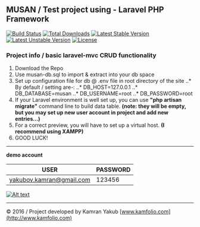 ## MUSAN / Test project using - Laravel PHP Framework

[![Build Status](https://travis-ci.org/laravel/framework.svg)](https://travis-ci.org/laravel/framework)
[![Total Downloads](https://poser.pugx.org/laravel/framework/d/total.svg)](https://packagist.org/packages/laravel/framework)
[![Latest Stable Version](https://poser.pugx.org/laravel/framework/v/stable.svg)](https://packagist.org/packages/laravel/framework)
[![Latest Unstable Version](https://poser.pugx.org/laravel/framework/v/unstable.svg)](https://packagist.org/packages/laravel/framework)
[![License](https://poser.pugx.org/laravel/framework/license.svg)](https://packagist.org/packages/laravel/framework)

### Project info / basic laravel-mvc CRUD functionality

1. Download the Repo
2. Use musan-db.sql to import & extract into your db space
3. Set up configuration file for db @ .env file in root directory of the site
..* By default / setting are-:
..*    DB_HOST=127.0.0.1
..*    DB_DATABASE=musan
..*    DB_USERNAME=root
..*    DB_PASSWORD=root
4. If your Laravel environment is well set up, you can use __"php artisan migrate"__ command line to build data table. 
__(note: they will be empty, but you may set up new user account in project and add new entries...)__
5. For a correct preview, you will have to set up a virtual host. __(I recommend using XAMPP)__
6. GOOD LUCK!

-------------

__demo account__

| USER                     | PASSWORD |
| ------------------------ | -------- |
| yakubov.kamran@gmail.com |  123456  |

[![Alt text](https://github.com/djranzou/musan/blob/master/project-preview.jpg "MUSAN / TEST PROJECT BY KAMRAN YAKUB.")](http://musan.kamfolio.com)

-------------
© 2016 / Project developed by Kamran Yakub [www.kamfolio.com](http://www.kamfolio.com)